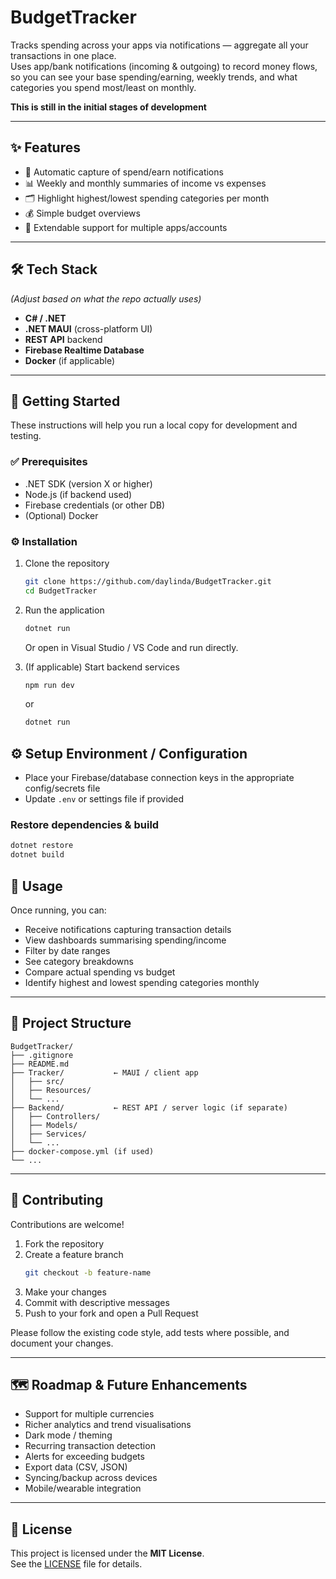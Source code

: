 # BudgetTracker

Tracks spending across your apps via notifications — aggregate all your transactions in one place.  
Uses app/bank notifications (incoming & outgoing) to record money flows, so you can see your base spending/earning, weekly trends, and what categories you spend most/least on monthly.

**This is still in the initial stages of development**

---

## ✨ Features

- 📲 Automatic capture of spend/earn notifications  
- 📊 Weekly and monthly summaries of income vs expenses  
- 🗂️ Highlight highest/lowest spending categories per month  
- 💰 Simple budget overviews  
- 🔌 Extendable support for multiple apps/accounts  

---

## 🛠️ Tech Stack

*(Adjust based on what the repo actually uses)*  

- **C# / .NET**  
- **.NET MAUI** (cross-platform UI)  
- **REST API** backend  
- **Firebase Realtime Database**  
- **Docker** (if applicable)  

---

## 🚀 Getting Started

These instructions will help you run a local copy for development and testing.

### ✅ Prerequisites

- .NET SDK (version X or higher)  
- Node.js (if backend used)  
- Firebase credentials (or other DB)  
- (Optional) Docker  

### ⚙️ Installation

1. Clone the repository  
   ```bash
   git clone https://github.com/daylinda/BudgetTracker.git
   cd BudgetTracker
   ```
2. Run the application
   ```bash
   dotnet run
   ```
   Or open in Visual Studio / VS Code and run directly.
   
3. (If applicable) Start backend services
   ```bash
   npm run dev
   ```
   or
   ```bash
   dotnet run
   ```

## ⚙️ Setup Environment / Configuration

- Place your Firebase/database connection keys in the appropriate config/secrets file  
- Update `.env` or settings file if provided  

### Restore dependencies & build

```bash
dotnet restore
dotnet build
```

## 📖 Usage

Once running, you can:

- Receive notifications capturing transaction details  
- View dashboards summarising spending/income  
- Filter by date ranges  
- See category breakdowns  
- Compare actual spending vs budget  
- Identify highest and lowest spending categories monthly  

---

## 📂 Project Structure

```plaintext
BudgetTracker/
├── .gitignore
├── README.md
├── Tracker/           ← MAUI / client app
│   ├── src/
│   ├── Resources/
│   └── ...
├── Backend/           ← REST API / server logic (if separate)
│   ├── Controllers/
│   ├── Models/
│   ├── Services/
│   └── ...
├── docker-compose.yml (if used)
└── ...
```

---

## 🤝 Contributing

Contributions are welcome!

1. Fork the repository  
2. Create a feature branch  
   ```bash
   git checkout -b feature-name
   ```
3. Make your changes  
4. Commit with descriptive messages  
5. Push to your fork and open a Pull Request  

Please follow the existing code style, add tests where possible, and document your changes.

---

## 🗺️ Roadmap & Future Enhancements

- Support for multiple currencies  
- Richer analytics and trend visualisations  
- Dark mode / theming  
- Recurring transaction detection  
- Alerts for exceeding budgets  
- Export data (CSV, JSON)  
- Syncing/backup across devices  
- Mobile/wearable integration  

---

## 📜 License

This project is licensed under the **MIT License**.  
See the [LICENSE](LICENSE) file for details.
